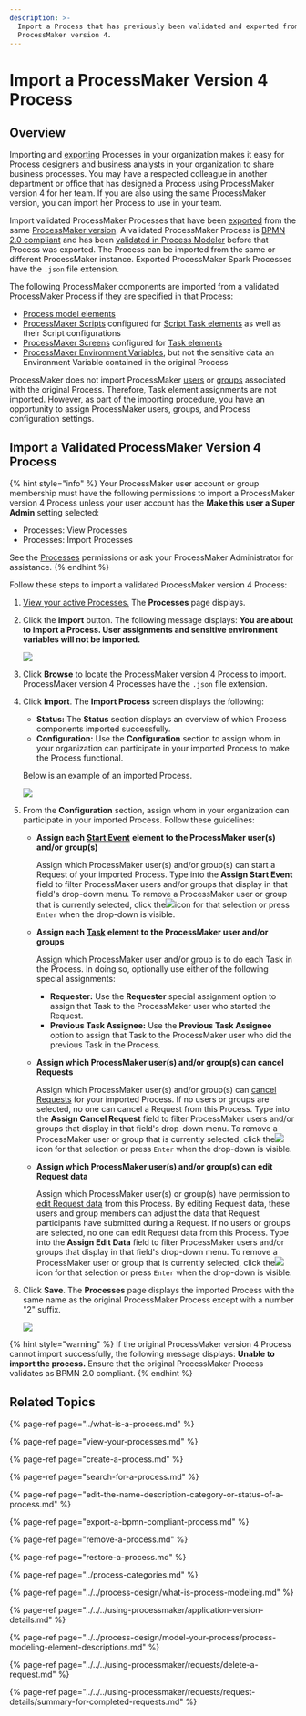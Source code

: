 ```yaml
---
description: >-
  Import a Process that has previously been validated and exported from
  ProcessMaker version 4.
---
```


# Import a ProcessMaker Version 4 Process

## Overview

Importing and [exporting](export-a-bpmn-compliant-process.md) Processes in your organization makes it easy for Process designers and business analysts in your organization to share business processes. You may have a respected colleague in another department or office that has designed a Process using ProcessMaker version 4 for her team. If you are also using the same ProcessMaker version, you can import her Process to use in your team.

Import validated ProcessMaker Processes that have been [exported](export-a-bpmn-compliant-process.md) from the same [ProcessMaker version](../../../using-processmaker/application-version-details.md#view-processmaker-version-information). A validated ProcessMaker Process is [BPMN 2.0 compliant](https://www.omg.org/spec/BPMN/2.0/About-BPMN/) and has been [validated in Process Modeler](../../process-design/validate-bpmn-2.0-compliance.md) before that Process was exported. The Process can be imported from the same or different ProcessMaker instance. Exported ProcessMaker Spark Processes have the `.json` file extension.

The following ProcessMaker components are imported from a validated ProcessMaker Process if they are specified in that Process:

* [Process model elements](../../process-design/model-your-process/process-modeling-element-descriptions.md#overview)
* [ProcessMaker Scripts](../../scripts/what-is-a-script.md) configured for [Script Task elements](../../process-design/model-your-process/add-and-configure-script-task-elements.md) as well as their Script configurations
* [ProcessMaker Screens](../../design-forms/what-is-a-form.md) configured for [Task elements](../../process-design/model-your-process/add-and-configure-task-elements.md)
* [ProcessMaker Environment Variables](../../environment-variable-management/what-is-an-environment-variable.md), but not the sensitive data an Environment Variable contained in the original Process

ProcessMaker does not import ProcessMaker [users](../../../processmaker-administration/add-users/what-is-a-user.md) or [groups](../../../processmaker-administration/assign-groups-to-users/what-is-a-group.md) associated with the original Process. Therefore, Task element assignments are not imported. However, as part of the importing procedure, you have an opportunity to assign ProcessMaker users, groups, and Process configuration settings.

## Import a Validated ProcessMaker Version 4 Process

{% hint style="info" %}
Your ProcessMaker user account or group membership must have the following permissions to import a ProcessMaker version 4 Process unless your user account has the **Make this user a Super Admin** setting selected:

* Processes: View Processes
* Processes: Import Processes

See the [Processes](../../../processmaker-administration/permission-descriptions-for-users-and-groups.md#processes) permissions or ask your ProcessMaker Administrator for assistance.
{% endhint %}

Follow these steps to import a validated ProcessMaker version 4 Process:

1. [View your active Processes.](./#view-your-processes) The **Processes** page displays.
2. Click the **Import** button. The following message displays: **You are about to import a Process. User assignments and sensitive environment variables will not be imported.**  

   ![](../../../.gitbook/assets/import-process-message-processes.png)

3. Click **Browse** to locate the ProcessMaker version 4 Process to import. ProcessMaker version 4 Processes have the `.json` file extension.
4. Click **Import**. The **Import Process** screen displays the following:

   * **Status:** The **Status** section displays an overview of which Process components imported successfully.
   * **Configuration:** Use the **Configuration** section to assign whom in your organization can participate in your imported Process to make the Process functional.

   Below is an example of an imported Process. 

   ![](../../../.gitbook/assets/import-process-screen-processes.png)

5. From the **Configuration** section, assign whom in your organization can participate in your imported Process. Follow these guidelines:
   * **Assign each** [**Start Event**](../../process-design/model-your-process/process-modeling-element-descriptions.md#start-event) **element to the ProcessMaker user\(s\) and/or group\(s\)**

     Assign which ProcessMaker user\(s\) and/or group\(s\) can start a Request of your imported Process. Type into the **Assign Start Event** field to filter ProcessMaker users and/or groups that display in that field's drop-down menu. To remove a ProcessMaker user or group that is currently selected, click the![](../../../.gitbook/assets/remove-group-user-admin.png)icon for that selection or press `Enter` when the drop-down is visible.

   * **Assign each** [**Task**](../../process-design/model-your-process/process-modeling-element-descriptions.md#task) **element to the ProcessMaker user and/or groups**

     Assign which ProcessMaker user and/or group is to do each Task in the Process. In doing so, optionally use either of the following special assignments:

     * **Requester:** Use the **Requester** special assignment option to assign that Task to the ProcessMaker user who started the Request.
     * **Previous Task Assignee:** Use the **Previous Task Assignee** option to assign that Task to the ProcessMaker user who did the previous Task in the Process.

   * **Assign which ProcessMaker user\(s\) and/or group\(s\) can cancel Requests**

     Assign which ProcessMaker user\(s\) and/or group\(s\) can [cancel Requests](../../../using-processmaker/requests/delete-a-request.md) for your imported Process. If no users or groups are selected, no one can cancel a Request from this Process. Type into the **Assign Cancel Request** field to filter ProcessMaker users and/or groups that display in that field's drop-down menu. To remove a ProcessMaker user or group that is currently selected, click the![](../../../.gitbook/assets/remove-group-user-admin.png)icon for that selection or press `Enter` when the drop-down is visible.

   * **Assign which ProcessMaker user\(s\) and/or group\(s\) can edit Request data**

     Assign which ProcessMaker user\(s\) or group\(s\) have permission to [edit Request data](../../../using-processmaker/requests/request-details/summary-for-completed-requests.md#editable-request-data) from this Process. By editing Request data, these users and group members can adjust the data that Request participants have submitted during a Request. If no users or groups are selected, no one can edit Request data from this Process. Type into the **Assign Edit Data** field to filter ProcessMaker users and/or groups that display in that field's drop-down menu. To remove a ProcessMaker user or group that is currently selected, click the![](../../../.gitbook/assets/remove-group-user-admin.png)icon for that selection or press `Enter` when the drop-down is visible.
6. Click **Save**. The **Processes** page displays the imported Process with the same name as the original ProcessMaker Process except with a number "2" suffix.  

   ![](../../../.gitbook/assets/imported-process-with-name-of-source-process-processes.png)

{% hint style="warning" %}
If the original ProcessMaker version 4 Process cannot import successfully, the following message displays: **Unable to import the process.** Ensure that the original ProcessMaker Process validates as BPMN 2.0 compliant.
{% endhint %}

## Related Topics

{% page-ref page="../what-is-a-process.md" %}

{% page-ref page="view-your-processes.md" %}

{% page-ref page="create-a-process.md" %}

{% page-ref page="search-for-a-process.md" %}

{% page-ref page="edit-the-name-description-category-or-status-of-a-process.md" %}

{% page-ref page="export-a-bpmn-compliant-process.md" %}

{% page-ref page="remove-a-process.md" %}

{% page-ref page="restore-a-process.md" %}

{% page-ref page="../process-categories.md" %}

{% page-ref page="../../process-design/what-is-process-modeling.md" %}

{% page-ref page="../../../using-processmaker/application-version-details.md" %}

{% page-ref page="../../process-design/model-your-process/process-modeling-element-descriptions.md" %}

{% page-ref page="../../../using-processmaker/requests/delete-a-request.md" %}

{% page-ref page="../../../using-processmaker/requests/request-details/summary-for-completed-requests.md" %}


